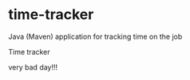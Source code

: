 # time-tracker
Java (Maven) application for tracking time on the job

Time tracker

very bad day!!!
